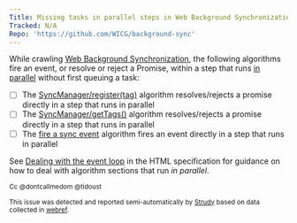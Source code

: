 ```yaml
---
Title: Missing tasks in parallel steps in Web Background Synchronization
Tracked: N/A
Repo: 'https://github.com/WICG/background-sync'
---
```


While crawling [Web Background Synchronization](https://wicg.github.io/background-sync/spec/), the following algorithms fire an event, or resolve or reject a Promise, within a step that runs [in parallel](https://html.spec.whatwg.org/multipage/infrastructure.html#in-parallel) without first queuing a task:
* [ ] The [SyncManager/register(tag)](https://wicg.github.io/background-sync/spec/#dom-syncmanager-register) algorithm resolves/rejects a promise directly in a step that runs in parallel
* [ ] The [SyncManager/getTags()](https://wicg.github.io/background-sync/spec/#dom-syncmanager-gettags) algorithm resolves/rejects a promise directly in a step that runs in parallel
* [ ] The [fire a sync event](https://wicg.github.io/background-sync/spec/#fire-a-sync-event) algorithm fires an event directly in a step that runs in parallel

See [Dealing with the event loop](https://html.spec.whatwg.org/multipage/webappapis.html#event-loop-for-spec-authors) in the HTML specification for guidance on how to deal with algorithm sections that run *in parallel*.

<sub>Cc @dontcallmedom @tidoust</sub>

<sub>This issue was detected and reported semi-automatically by [Strudy](https://github.com/w3c/strudy/) based on data collected in [webref](https://github.com/w3c/webref/).</sub>
